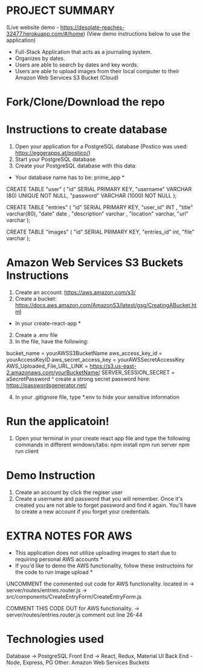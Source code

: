 # PROJECT SUMMARY 
(Live website demo - https://desolate-reaches-32477.herokuapp.com/#/home)
(View demo instructions below to use the application)

- Full-Stack Application that acts as a journaling system. 
- Organizes by dates. 
- Users are able to search by dates and key words. 
- Users are able to upload images from their local computer to their Amazon Web Services S3 Bucket (Cloud) 

# Fork/Clone/Download the repo 

# Instructions to create database
1. Open your application for a PostgreSQL database (Postico was used: https://eggerapps.at/postico/)
2. Start your PostgreSQL database
3. Create your PostgreSQL database with this data:

* Your database name has to be: prime_app *

CREATE TABLE "user" (
    "id" SERIAL PRIMARY KEY,
    "username" VARCHAR (80) UNIQUE NOT NULL,
    "password" VARCHAR (1000) NOT NULL
);

CREATE TABLE "entries" (
	"id" SERIAL PRIMARY KEY, 
	"user_id" INT ,
	"title" varchar(80), 
	"date" date , 
	"description" varchar ,
	"location" varchar,
	"url" varchar
);

CREATE TABLE "images" (
	"id" SERIAL PRIMARY KEY, 
	"entries_id" int,
	"file" varchar
);

# Amazon Web Services S3 Buckets Instructions
1. Create an account: https://aws.amazon.com/s3/
2. Create a bucket: https://docs.aws.amazon.com/AmazonS3/latest/gsg/CreatingABucket.html
* In your create-react-app *
2. Create a .env file 
3. In the file, have the following: 

bucket_name = yourAWSS3BucketName 
aws_access_key_id = yourAccessKeyID
aws_secret_access_key = yourAWSSecretAccessKey
AWS_Uploaded_File_URL_LINK = https://s3.us-east-2.amazonaws.com/yourBucketName/
SERVER_SESSION_SECRET = aSecretPassword
^ create a strong secret password here: https://passwordsgenerator.net/

4. In your .gitignore file, type *.env to hide your sensitive information

# Run the applicatoin!
1. Open your terminal in your create react app file and type the following commands in different windows/tabs:
npm install 
npm run server
npm run client

# Demo Instruction 
1. Create an account by click the regiser user 
2. Create a username and password that you will remember. Once it's created you are not able to forget password and find it again. You'll have to create a new account if you forget your credentials. 


# EXTRA NOTES FOR AWS
* This application does not utilize uploading images to start due to requiring personal AWS accounts *
* If you'd like to demo the AWS functionality, follow these instructoins for the code to run image upload *

UNCOMMENT the commented out code for AWS functionality.
located in 
-> server/routes/entries.router.js
-> src/components/CreateEntryForm/CreateEntryForm.js

COMMENT THIS CODE OUT for AWS functionality. 
-> server/routes/entries.router.js
comment out line 26-44

# Technologies used
Database -> PostgreSQL 
Front End -> React, Redux, Material UI 
Back End - Node, Express, PG
Other: Amazon Web Services Buckets 


